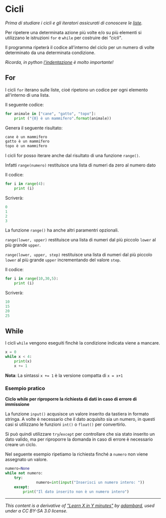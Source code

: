# Cicli

_Prima di studiare i cicli e gli iteratori assicurati di conoscere le [liste](Type_List.md)._

Per ripetere una determinata azione più volte e/o su più elementi si utilizzano le istruzioni `for` e `while` per costruire dei _"cicli"_.

Il programma ripeterà il codice all'interno del ciclo per un numero di volte determinato da una determinata condizione.

_Ricorda, in python [l'indentazione](Syntax.md#indentazione) è molto importante!_


## For

I cicli `for` iterano sulle liste, cioé ripetono un codice per ogni elemento all'interno di una lista.

Il seguente codice:

```python
for animale in ["cane", "gatto", "topo"]:              
    print ("{0} è un mammifero".format(animale))
```

Genera il seguente risultato:

```python
cane è un mammifero                                    
gatto è un mammifero
topo è un mammifero
```

I cicli for posso iterare anche dal risultato di una funzione `range()`.

Infatti `range(numero)` restituisce una lista di numeri da zero al numero dato

Il codice:

```python
for i in range(4):
    print (i)
```
Scriverà:

```python
0                                                      
1
2
3
```

La funzione `range()` ha anche altri paramentri opzionali.

`range(lower, upper)` restituisce una lista di numeri dal più piccolo `lower` al più grande `upper`.

`range(lower, upper, step)` restituisce una lista di numeri dal più piccolo `lower` al più grande `upper` incrementando del valore `step`.

Il codice: 

```python
for i in range(10,30,5):
    print (i)
```

Scriverà:

```python
10                                                      
15
20
25
```

## While

I cicli `while` vengono eseguiti finchè la condizione indicata viene a mancare.

```python
x = 0                                               
while x < 4:
    print(x)
    x += 1  
```

**Nota**: La sintassi `x += 1` è la versione compatta di `x = x+1`

### Esempio pratico
**Ciclo while per riproporre la richiesta di dati in caso di errore di immissione**

La funzione `input()` acqusisce un valore inserito da tastiera in formato stringa. A volte è necessario che il dato acquisito sia un numero, in questi casi si utilizzano le funzioni `int()` o `float()` per convertirlo. 

Si può quindi  utilizzare `try`/`except` per controllare che sia stato inserito un dato valido, ma per riproporre la domanda in caso di errore è necessario creare un ciclo.

Nel seguente esempio ripetiamo la richiesta finché a `numero` non viene assegnato un valore.

```python
numero=None                                                                        
while not numero:
    try:
              numero=int(input("Inserisci un numero intero: "))
    except:
        print("Il dato inserito non è un numero intero")
```

---

_This content is a derivative of ["Learn X in Y minutes"](https://github.com/adambard/learnxinyminutes-docs) by [adambard](https://github.com/adambard), used under a CC BY-SA 3.0 license._
